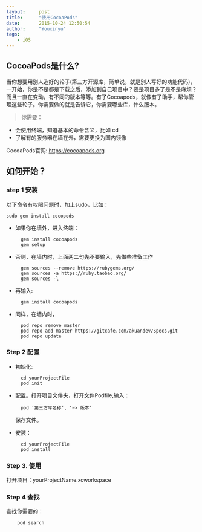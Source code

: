 ```yaml
---
layout:     post
title:      "使用CocoaPods"
date:       2015-10-24 12:50:54
author:     "Youxinyu"
tags:
    - iOS
---
```

## CocoaPods是什么? 
  当你想要用别人造好的轮子(第三方开源库，简单说，就是别人写好的功能代码)，一开始，你是不是都是下载之后，添加到自己项目中？要是项目多了是不是麻烦？而且一直在变动，有不同的版本等等。有了Cocoapods，就像有了助手，帮你管理这些轮子。你需要做的就是告诉它，你需要哪些库，什么版本。

> 你需要：
- 会使用终端，知道基本的命令含义，比如 cd
- 了解有的服务器在墙在外，需要更换为国内镜像
	
CocoaPods官网: https://cocoapods.org
	
## 如何开始？

### step 1 安装
以下命令有权限问题时，加上sudo，比如：
	
	sudo gem install cocopods
	
- 如果你在墙外，进入终端：

		gem install cocoapods
		gem setup
- 否则，在墙内时，上面两二句先不要输入，先做些准备工作

		gem sources --remove https://rubygems.org/
		gem sources -a https://ruby.taobao.org/
		gem sources -l
- 再输入:

		gem install cocoapods
- 同样，在墙内时，
	
		pod repo remove master
		pod repo add master https://gitcafe.com/akuandev/Specs.git
		pod repo update
		
### Step 2 配置
- 初始化:
	
		cd yourProjectFile
		pod init

- 配置。打开项目文件夹，打开文件Podfile,输入：

		pod ‘第三方库名称’, ‘~> 版本’

	保存文件。

- 安装：

		cd yourProjectFile	
		pod install

### Step 3. 使用
打开项目：yourProjectName.xcworkspace

### Step 4 查找
查找你需要的：
		
		pod search